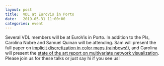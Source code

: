 ```yaml
---
layout: post
title:  VDL at EuroVis in Porto
date:   2019-05-31 11:00:00
categories: event
---
```


Several VDL members will be at EuroVis in Porto. In addition to the PIs, Carolina Nobre and Samuel Quinan will be attending. Sam will present the full paper on [implicit discretization in color maps (rainbows!)]({{site.baseurl}}/publications/2019_eurovis_implicit-discretization/), and Carolina will present the [state of the art report on multivariate network visualization]({{site.base_url}}/publications/2019_eurovis_mvn/). Please join us for these talks or just say hi if you see us!  

